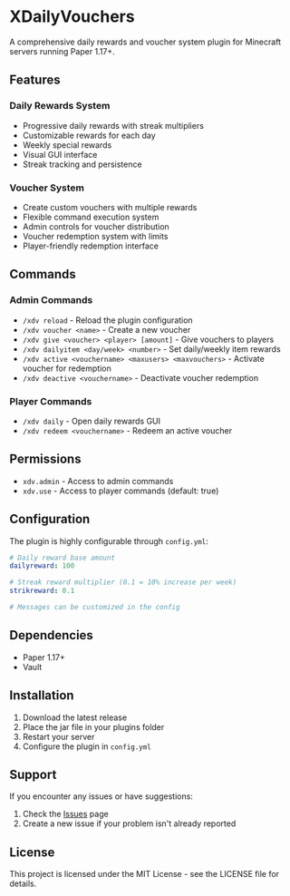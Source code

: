 # XDailyVouchers

A comprehensive daily rewards and voucher system plugin for Minecraft servers running Paper 1.17+.

## Features

### Daily Rewards System
- Progressive daily rewards with streak multipliers
- Customizable rewards for each day
- Weekly special rewards
- Visual GUI interface
- Streak tracking and persistence

### Voucher System
- Create custom vouchers with multiple rewards
- Flexible command execution system
- Admin controls for voucher distribution
- Voucher redemption system with limits
- Player-friendly redemption interface

## Commands

### Admin Commands
- `/xdv reload` - Reload the plugin configuration
- `/xdv voucher <name>` - Create a new voucher
- `/xdv give <voucher> <player> [amount]` - Give vouchers to players
- `/xdv dailyitem <day/week> <number>` - Set daily/weekly item rewards
- `/xdv active <vouchername> <maxusers> <maxvouchers>` - Activate voucher for redemption
- `/xdv deactive <vouchername>` - Deactivate voucher redemption

### Player Commands
- `/xdv daily` - Open daily rewards GUI
- `/xdv redeem <vouchername>` - Redeem an active voucher

## Permissions

- `xdv.admin` - Access to admin commands
- `xdv.use` - Access to player commands (default: true)

## Configuration

The plugin is highly configurable through `config.yml`:
```yaml
# Daily reward base amount
dailyreward: 100

# Streak reward multiplier (0.1 = 10% increase per week)
strikreward: 0.1

# Messages can be customized in the config
```

## Dependencies

- Paper 1.17+
- Vault

## Installation

1. Download the latest release
2. Place the jar file in your plugins folder
3. Restart your server
4. Configure the plugin in `config.yml`

## Support

If you encounter any issues or have suggestions:
1. Check the [Issues](https://github.com/Akar1881/XDailyVoucher/issues) page
2. Create a new issue if your problem isn't already reported

## License

This project is licensed under the MIT License - see the LICENSE file for details.
